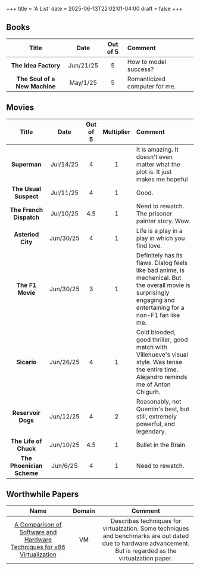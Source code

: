 +++
title = 'A List'
date = 2025-06-13T22:02:01-04:00
draft = false
+++

## Books

| Title | Date | Out of 5 | Comment |
|:--:|:--:|:--:|:--|
| __The Idea Factory__ | Jun/21/25 | 5 | How to model success? | 
| __The Soul of a New Machine__ | May/1/25 | 5 | Romanticized computer for me. | 

## Movies

| Title | Date | Out of 5 | Multiplier | Comment |
|:--:|:--:|:--:|:--:|:--|
| __Superman__| Jul/14/25 | 4 | 1 | It is amazing. It doesn't even matter what the plot is. It just makes me hopeful |
| __The Usual Suspect__| Jul/11/25 | 4 | 1 | Good. |
| __The French Dispatch__| Jul/10/25 | 4.5 | 1 | Need to rewatch. The prisoner painter story. Wow. |
| __Asteriod City__| Jun/30/25 | 4 | 1 | Life is a play in a play in which you find love. |
| __The F1 Movie__ | Jun/30/25 | 3 | 1 | Definitely has its flaws. Dialog feels like bad anime, is mechenical. But the overall movie is surprisingly engaging and entertaining for a non-F1 fan like me. |
| __Sicario__ | Jun/26/25 | 4 | 1 | Cold blooded, good thriller, good match with Villenueve's visual style. Was tense the entire time. Alejandro reminds me of Anton Chigurh. |
| __Reservoir Dogs__ | Jun/12/25 | 4 | 2 | Reasonably, not Quentin's best, but still, extremely powerful, and legendary. |
| __The Life of Chuck__ | Jun/10/25 | 4.5 | 1 | Bullet in the Brain. |
| __The Phoenician Scheme__ | Jun/6/25 | 4 | 1 | Need to rewatch. |

## Worthwhile Papers

| Name | Domain | Comment |
|:--:|:--:|:--:|
| [A Comparison of Software and Hardware Techniques for x86 Virtualization](/adams06vmware.pdf) | VM | Describes techniques for virtualzation. Some techniques and benchmarks are out dated due to hardware advancement. But is regarded as the virtualzation paper. |
